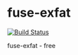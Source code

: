 # fuse-exfat

[![Build Status](https://travis-ci.org/UnitedRPMs/fuse-exfat.svg?branch=master)](https://travis-ci.org/UnitedRPMs/fuse-exfat)

fuse-exfat - free
